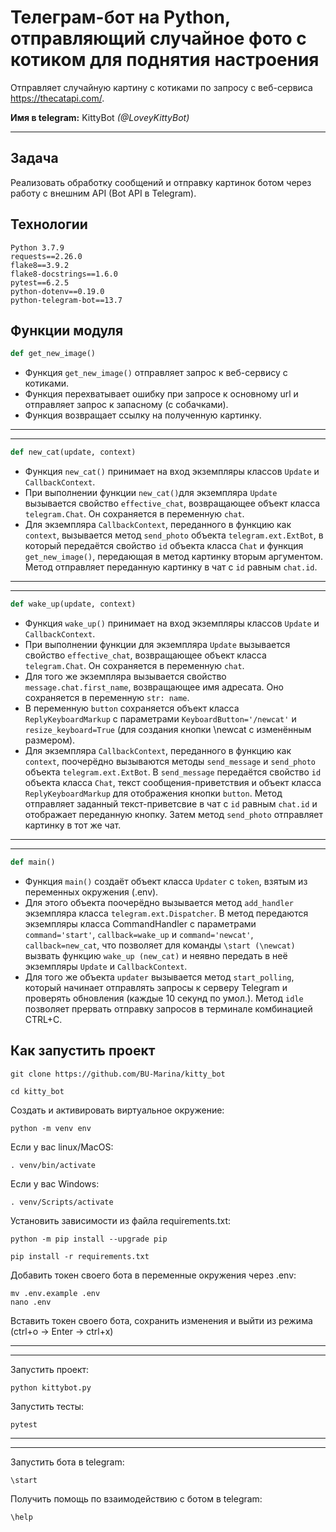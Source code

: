 # Телеграм-бот на Python, отправляющий случайное фото с котиком для поднятия настроения
Отправляет случайную картину с котиками по запросу с веб-сервиса https://thecatapi.com/.

**Имя в telegram:** KittyBot *(@LoveyKittyBot)*

---
## Задача
Реализовать обработку сообщений и отправку картинок ботом через работу с внешним API (Bot API в Telegram).

## Технологии

    Python 3.7.9
    requests==2.26.0
    flake8==3.9.2
    flake8-docstrings==1.6.0
    pytest==6.2.5
    python-dotenv==0.19.0
    python-telegram-bot==13.7

## Функции модуля
```python
def get_new_image()
```
* Функция `get_new_image()` отправляет запрос к веб-сервису с котиками.
* Функция перехватывает ошибку при запросе к основному url и отправляет запрос к запасному (с собачками).
* Функция возвращает ссылку на полученную картинку.

---
---
```python
def new_cat(update, context)
```
* Функция `new_cat()` принимает на вход экземпляры классов `Update` и `CallbackContext`.
* При выполнении функции `new_cat()`для экземпляра `Update` вызывается свойство `effective_chat`, возвращающее
объект класса `telegram.Chat`. Он сохраняется в переменную `chat`.
* Для экземпляра `CallbackContext`, переданного в функцию как `context`, вызывается метод
`send_photo` объекта `telegram.ext.ExtBot`, в который передаётся свойство `id` объекта класса `Chat` и функция `get_new_image()`, передающая в метод картинку вторым аргументом. Метод отправляет переданную картинку в чат с `id` равным `chat.id`.

---
----
```python
def wake_up(update, context)
```
* Функция `wake_up()` принимает на вход экземпляры классов `Update` и `CallbackContext`.
* При выполнении функции для экземпляра `Update` вызывается свойство `effective_chat`, возвращающее
объект класса `telegram.Chat`. Он сохраняется в переменную `chat`.
* Для того же экземпляра вызывается свойство `message.chat.first_name`, возвращающее имя адресата. Оно сохраняется в переменную `str: name`.
* В переменную `button` сохраняется объект класса `ReplyKeyboardMarkup` с параметрами `KeyboardButton='/newcat'` и `resize_keyboard=True`
(для создания кнопки \newcat с изменённым размером).
* Для экземпляра `CallbackContext`, переданного в функцию как `context`, поочерёдно вызываются методы
`send_message` и `send_photo` объекта `telegram.ext.ExtBot`. В `send_message` передаётся свойство `id` объекта класса `Chat`, текст сообщения-приветствия и объект класса `ReplyKeyboardMarkup` для отображения кнопки `button`. Метод отправляет заданный текст-приветсвие в чат с `id` равным `chat.id` и отображает переданную кнопку. Затем метод `send_photo` отправляет картинку в тот же чат.

---
----
```python
def main()
```
* Функция `main()` создаёт объект класса `Updater` с `token`, взятым из переменных окружения (.env).
* Для этого объекта поочерёдно вызывается метод `add_handler` экземпляра класса `telegram.ext.Dispatcher`. В метод передаются экземпляры класса CommandHandler с параметрами `command='start'`, `callback=wake_up` и `command='newcat'`, `callback=new_cat`, что позволяет для команды `\start (\newcat)` вызвать функцию `wake_up (new_cat)` и неявно передать в неё экземпляры `Update` и `CallbackContext`.
* Для того же объекта `updater` вызывается метод `start_polling`, который начинает отправлять запросы к серверу Telegram и проверять обновления (каждые 10 секунд по умол.). Метод `idle` позволяет прервать отправку запросов в терминале комбинацией CTRL+C.

## Как запустить проект
```
git clone https://github.com/BU-Marina/kitty_bot
```

```
cd kitty_bot
```

Cоздать и активировать виртуальное окружение:

```
python -m venv env
```

Если у вас linux/MacOS:

```
. venv/bin/activate
```

Если у вас Windows:

```
. venv/Scripts/activate
```

Установить зависимости из файла requirements.txt:

```
python -m pip install --upgrade pip
```

```
pip install -r requirements.txt
```

Добавить токен своего бота в переменные окружения через .env:

```
mv .env.example .env
nano .env
```

Вставить токен своего бота, сохранить изменения и выйти из режима (ctrl+o -> Enter -> ctrl+x)

---
----
Запустить проект:

```
python kittybot.py
```

Запустить тесты:

```
pytest
```

---
----
Запустить бота в telegram:

```
\start
```

Получить помощь по взаимодействию с ботом в telegram:

```
\help
```
